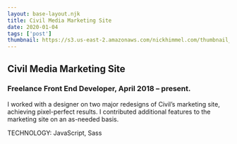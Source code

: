 ```yaml
---
layout: base-layout.njk
title: Civil Media Marketing Site
date: 2020-01-04
tags: ['post']
thumbnail: https://s3.us-east-2.amazonaws.com/nickhimmel.com/thumbnail_civil_marketing.png
---
```


## Civil Media Marketing Site
### Freelance Front End Developer, April 2018 – present.

I worked with a designer on two major redesigns of Civil’s marketing site, achieving pixel-perfect results. I contributed additional features to the marketing site on an as-needed basis.

TECHNOLOGY: JavaScript, Sass
